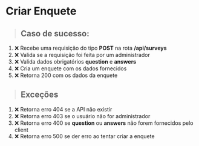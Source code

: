 # Criar Enquete

> ## Caso de sucesso:
1. :x: Recebe uma requisição do tipo **POST** na rota **/api/surveys**
1. :x: Valida se a requisição foi feita por um administrador
1. :x: Valida dados obrigatórios **question** e **answers**
1. :x: Cria um enquete com os dados fornecidos
1. :x: Retorna 200 com os dados da enquete

> ## Exceções
1. :x: Retorna erro 404 se a API não existir
1. :x: Retorna erro 403 se o usuário não for administrador
1. :x: Retorna erro 400 se **question** ou **answers** não forem fornecidos pelo client
1. :x: Retorna erro 500 se der erro ao tentar criar a enquete